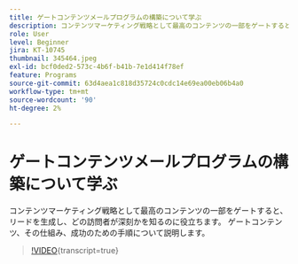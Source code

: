 ```yaml
---
title: ゲートコンテンツメールプログラムの構築について学ぶ
description: コンテンツマーケティング戦略として最高のコンテンツの一部をゲートすると、リードを生成し、どの訪問者が深刻かを知るのに役立ちます。 ゲートについて説明します…（説明は 60 ～ 160 文字にする必要があります）
role: User
level: Beginner
jira: KT-10745
thumbnail: 345464.jpeg
exl-id: bcf0ded2-573c-4b6f-b41b-7e1d414f78ef
feature: Programs
source-git-commit: 63d4aea1c818d35724c0cdc14e69ea00eb06b4a0
workflow-type: tm+mt
source-wordcount: '90'
ht-degree: 2%

---
```


# ゲートコンテンツメールプログラムの構築について学ぶ

コンテンツマーケティング戦略として最高のコンテンツの一部をゲートすると、リードを生成し、どの訪問者が深刻かを知るのに役立ちます。 ゲートコンテンツ、その仕組み、成功のための手順について説明します。

>[!VIDEO](https://video.tv.adobe.com/v/345464/?quality=12&learn=on){transcript=true}
